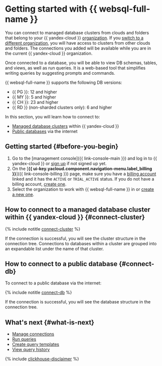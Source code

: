 # Getting started with {{ websql-full-name }}

You can connect to managed database clusters from clouds and folders that belong to your {{ yandex-cloud }} [organization](../organization/concepts/manage-services.md). If you [switch to a different organization](../organization/operations/manage-organizations.md#switch-to-another-org), you will have access to clusters from other clouds and folders. The connections you added will be available while you are in the current {{ yandex-cloud }} organization.

Once connected to a database, you will be able to view DB schemas, tables, and views, as well as run queries. It is a web-based tool that simplifies writing queries by suggesting prompts and commands.

{{ websql-full-name }} supports the following DB versions:

* {{ PG }}: 12 and higher
* {{ MY }}: 5 and higher
* {{ CH }}: 23 and higher
* {{ RD }} (non-sharded clusters only): 6 and higher

In this section, you will learn how to connect to:

* [Managed database clusters](#connect-cluster) within {{ yandex-cloud }}
* [Public databases](#connect-db) via the internet

## Getting started {#before-you-begin}

1. Go to the [management console]({{ link-console-main }}) and log in to {{ yandex-cloud }} or [sign up](https://yandex.com/support/id/authorization/registration.html) if not signed up yet.
1. On the [**{{ ui-key.yacloud.component.navigation-menu.label_billing }}**]({{ link-console-billing }}) page, make sure you have a [billing account](../billing/concepts/billing-account.md) linked and it has the `ACTIVE` or `TRIAL_ACTIVE` status. If you do not have a billing account, [create one](../billing/quickstart/index.md).
1. Select the organization to work with {{ websql-full-name }} in or [create a new one](../organization/operations/enable-org).

## How to connect to a managed database cluster within {{ yandex-cloud }} {#connect-cluster}

{% include notitle [connect-cluster](../_includes/websql/connect-to-cluster.md) %}

If the connection is successful, you will see the cluster structure in the connection tree. Connections to databases within a cluster are grouped into an expandable list under the name of that cluster.

## How to connect to a public database {#connect-db}

To connect to a public database via the internet:

{% include notitle [connect-db](../_includes/websql/connect-to-db.md) %}

If the connection is successful, you will see the database structure in the connection tree.

## What's next {#what-is-next}

* [Manage connections](operations/connect.md)
* [Run queries](operations/query-executor.md)
* [Create query templates](operations/templates.md)
* [View query history](operations/history.md)

{% include [clickhouse-disclaimer](../_includes/clickhouse-disclaimer.md) %}
